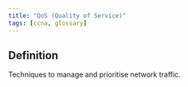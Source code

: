 ```yaml
---
title: "QoS (Quality of Service)"
tags: [ccna, glossary]
---
```


## Definition

Techniques to manage and prioritise network traffic.
